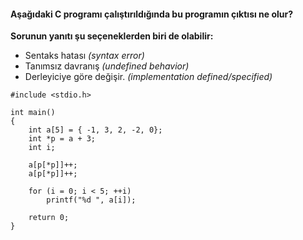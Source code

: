 #### Aşağıdaki C programı çalıştırıldığında bu programın çıktısı ne olur?

**Sorunun yanıtı şu seçeneklerden biri de olabilir:**
+ Sentaks hatası *(syntax error)*
+ Tanımsız davranış *(undefined behavior)*
+ Derleyiciye göre değişir. *(implementation defined/specified)*

```
#include <stdio.h>

int main()
{
	int a[5] = { -1, 3, 2, -2, 0};
	int *p = a + 3;
	int i;

	a[p[*p]]++;
	a[p[*p]]++;
	
	for (i = 0; i < 5; ++i)
		printf("%d ", a[i]);

	return 0;
}
```
